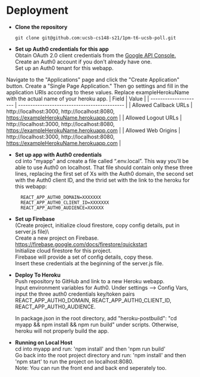 # Deployment

- **Clone the repository**
    ```
    git clone git@github.com:ucsb-cs148-s21/1pm-t6-ucsb-poll.git
    ```
- **Set up Auth0 credentials for this app**\
    Obtain OAuth 2.0 client credentials from the [Google API Console.](https://console.developers.google.com/)\
    Create an Auth0 account if you don't already have one.\
    Set up an Auth0 tenant for this webapp.
    
Navigate to the "Applications" page and click the "Create Application" button. Create a "Single Page Application." Then go settings and fill in the application URIs according to these values. Replace exampleHerokuName with the actual name of your heroku app. 
| Field                 | Value                                        |
| --------------------- | -------------------------------------------- |
| Allowed Callback URLs | http://localhost:3000, http://localhost:8080, https://exampleHerokuName.herokuapp.com |
| Allowed Logout URLs   | http://localhost:3000, http://localhost:8080, https://exampleHerokuName.herokuapp.com |
| Allowed Web Origins   | http://localhost:3000, http://localhost:8080, https://exampleHerokuName.herokuapp.com |
        
<!-- TODO: Summarize main Instructions from cs156? -->
- **Set up app with Auth0 credentials**\
    cd into "myapp" and create a file called “.env.local”. This way you’ll be able to use Auth0 on localhost. That file should contain only these three lines, replacing the first     set of Xs with the Auth0 domain, the second set with the Auth0 client ID, and the thrid set with the link to the heroku for this webapp:

        REACT_APP_AUTH0_DOMAIN=XXXXXXX  
        REACT_APP_AUTH0_CLIENT_ID=XXXXXXX  
        REACT_APP_AUTH0_AUDIENCE=XXXXXX 
- **Set up Firebase**\
    (Create project, initialize cloud firestore, copy config details, put in server.js file)\     
    Create a new project on Firebase. https://firebase.google.com/docs/firestore/quickstart \
    Initialize cloud firestore for this project.\
    Firebase will provide a set of config details, copy these.\
    Insert these credentials at the beginning of the server.js file.
    
- **Deploy To Heroku**\
        Push repository to GitHub and link to a new Heroku webapp.\
        Input environment variables for Auth0. Under settings --> Config Vars, input the three auth0 credentials key/token pairs REACT_APP_AUTH0_DOMAIN, REACT_APP_AUTH0_CLIENT_ID, REACT_APP_AUTH0_AUDIENCE.
        
     In package.json in the root directory, add "heroku-postbuild": "cd myapp && npm install && npm run build" under scripts. Otherwise, heroku will not properly build the app.
    <!--- set up express ? -->
<!--- - cd in myapp & npm run build? (Trouble shooting if heroku is not working properly) -->

- **Running on Local Host**\
    cd into myapp and run: 'npm install' and then 'npm run build'\
    Go back into the root project directory and run: 'npm install' and then 'npm start' to run the project on localhost:8080.\
    Note: You can run the front end and back end seperately too. 


